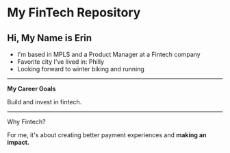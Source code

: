 # My FinTech Repository

## Hi, My Name is **Erin**

- I'm based in MPLS and a Product Manager at a Fintech company
- Favorite city I've lived in: Philly
- Looking forward to winter biking and running
___
**My Career Goals**

Build and invest in fintech.

--- 
Why Fintech?

For me, it's about creating better payment experiences and **making an impact.**








